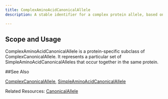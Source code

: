 ```yaml
---
title: ComplexAminoAcidCanonicalAllele
description: A stable identifier for a complex protein allele, based on an aggregation of SimpleAminoAcidCanonicalAlleles.

---
```


Scope and Usage
---------------

ComplexAminoAcidCanonicalAllele is a protein-specific subclass of ComplexCanonicalAllele.  It represents a particular set of SimpleAminoAcidCanonicalAlleles that occur together in the same protein.


##See Also

[ComplexCanonicalAllele](complex_canonical_allele.html), [SimpleAminoAcidCanonicalAllele](simple_amino_acid_canonical_allele.html)

Related Resources: [CanonicalAllele](/allele/resource/canonical_allele/index.html)
